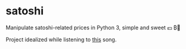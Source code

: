 # satoshi
Manipulate satoshi-related prices in Python 3, simple and sweet 💵 ₿🍬

Project idealized while listening to [this](https://open.spotify.com/track/3X4dJnyoxhFbNw1bX8qas0?si=M4xhiD7vQyerQnMLxfuyfQ) song.